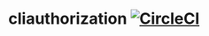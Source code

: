 # cliauthorization [![CircleCI](https://circleci.com/gh/giantswarm/cliauthorization.svg?style=shield)](https://circleci.com/gh/giantswarm/cliauthorization)
